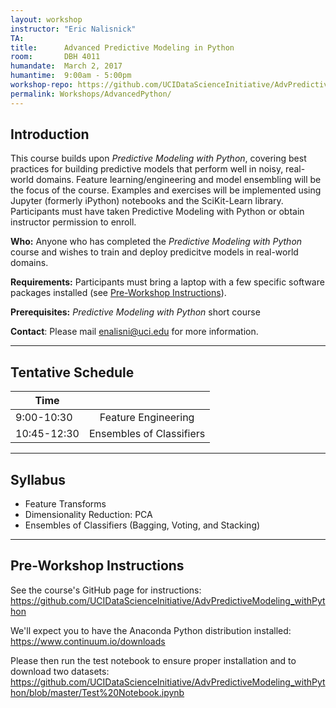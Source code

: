 ```yaml
---
layout: workshop
instructor: "Eric Nalisnick"
TA: 	
title: 		Advanced Predictive Modeling in Python
room:		DBH 4011
humandate:	March 2, 2017
humantime:	9:00am - 5:00pm
workshop-repo: https://github.com/UCIDataScienceInitiative/AdvPredictiveModeling_withPython
permalink: Workshops/AdvancedPython/
---
```


## Introduction

This course builds upon *Predictive Modeling with Python*, covering best practices for building predictive models that perform well in noisy, real-world domains.  Feature learning/engineering and model ensembling will be the focus of the course.  Examples and exercises will be implemented using Jupyter (formerly iPython) notebooks and the SciKit-Learn library.  Participants must have taken Predictive Modeling with Python or obtain instructor permission to enroll.

**Who:** Anyone who has completed the *Predictive Modeling with Python* course and wishes to train and deploy predicitve models in real-world domains.

**Requirements:** Participants must bring a laptop with a few specific software packages installed (see [Pre-Workshop Instructions](#Instructions)). 

**Prerequisites:** *Predictive Modeling with Python* short course

**Contact**: Please mail [enalisni@uci.edu](mailto:enalisni@uci.edu) for more information.

* * *



## <a name="Schedule"></a>Tentative Schedule

| Time	       	|           	|
| ------------- |:-------------:|
| 9:00-10:30    | Feature Engineering 		|
| 10:45-12:30   | Ensembles of Classifiers   	|

* * *



## <a name="Syllabus"></a>Syllabus

* Feature Transforms
* Dimensionality Reduction: PCA
* Ensembles of Classifiers (Bagging, Voting, and Stacking)

* * *


## <a name="Instructions"></a>Pre-Workshop Instructions

See the course's GitHub page for instructions: <https://github.com/UCIDataScienceInitiative/AdvPredictiveModeling_withPython>

We'll expect you to have the Anaconda Python distribution installed: <https://www.continuum.io/downloads>

Please then run the test notebook to ensure proper installation and to download two datasets: <https://github.com/UCIDataScienceInitiative/AdvPredictiveModeling_withPython/blob/master/Test%20Notebook.ipynb>
